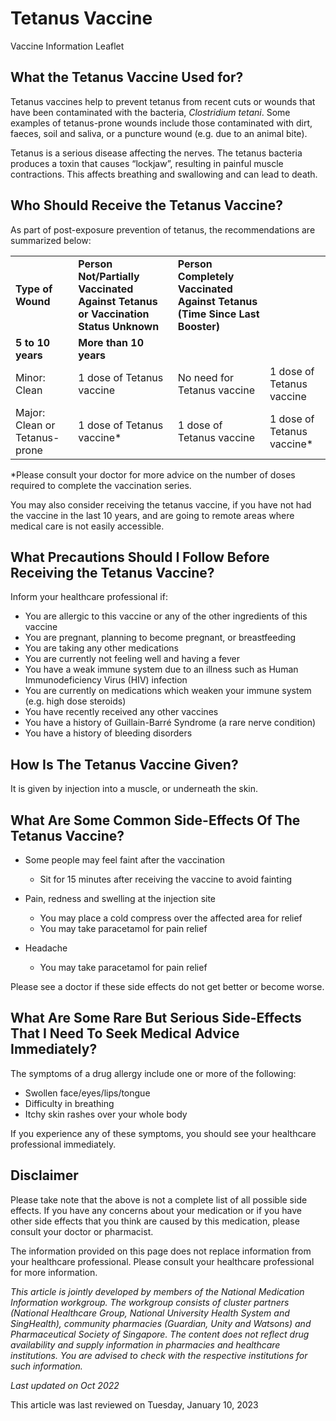 # Tetanus Vaccine

Vaccine Information Leaflet

What the Tetanus Vaccine Used for?
----------------------------------

Tetanus vaccines help to prevent tetanus from recent cuts or wounds that have been contaminated with the bacteria, *Clostridium tetani*. Some examples of tetanus-prone wounds include those contaminated with dirt, faeces, soil and saliva, or a puncture wound (e.g. due to an animal bite).

Tetanus is a serious disease affecting the nerves. The tetanus bacteria produces a toxin that causes “lockjaw”, resulting in painful muscle contractions. This affects breathing and swallowing and can lead to death.

Who Should Receive the Tetanus Vaccine?
---------------------------------------

As part of post-exposure prevention of tetanus, the recommendations are summarized below:

|  |  |  |  |
| --- | --- | --- | --- |
| ​**Type of Wound** | **​Person Not/Partially Vaccinated Against Tetanus or Vaccination Status Unknown** | **Person Completely Vaccinated Against Tetanus**   **(Time Since Last Booster)** | |
| **​5 to 10 years** | **​More than 10 years** |
| ​Minor: Clean | ​1 dose of Tetanus vaccine | ​No need for Tetanus vaccine | ​1 dose of Tetanus vaccine |
| ​Major: Clean or Tetanus-prone | ​1 dose of Tetanus vaccine\* | ​1 dose of Tetanus vaccine | ​1 dose of Tetanus vaccine\* |

  

\*Please consult your doctor for more advice on the number of doses required to complete the vaccination series.

You may also consider receiving the tetanus vaccine, if you have not had the vaccine in the last 10 years, and are going to remote areas where medical care is not easily accessible.

What Precautions Should I Follow Before Receiving the Tetanus Vaccine?
----------------------------------------------------------------------

Inform your healthcare professional if:

* You are allergic to this vaccine or any of the other ingredients of this vaccine
* You are pregnant, planning to become pregnant, or breastfeeding
* You are taking any other medications
* You are currently not feeling well and having a fever
* You have a weak immune system due to an illness such as Human Immunodeficiency Virus (HIV) infection
* You are currently on medications which weaken your immune system (e.g. high dose steroids)
* You have recently received any other vaccines
* You have a history of Guillain-Barré Syndrome (a rare nerve condition)
* You have a history of bleeding disorders

How Is The Tetanus Vaccine Given?
---------------------------------

It is given by injection into a muscle, or underneath the skin.

What Are Some Common Side-Effects Of The Tetanus Vaccine?
---------------------------------------------------------

* Some people may feel faint after the vaccination

  + Sit for 15 minutes after receiving the vaccine to avoid fainting
* Pain, redness and swelling at the injection site

  + You may place a cold compress over the affected area for relief
  + You may take paracetamol for pain relief
* Headache

  + You may take paracetamol for pain relief

Please see a doctor if these side effects do not get better or become worse.

What Are Some Rare But Serious Side-Effects That I Need To Seek Medical Advice Immediately?
-------------------------------------------------------------------------------------------

The symptoms of a drug allergy include one or more of the following:

* Swollen face/eyes/lips/tongue
* Difficulty in breathing
* Itchy skin rashes over your whole body

If you experience any of these symptoms, you should see your healthcare professional immediately.

Disclaimer
----------

Please take note that the above is not a complete list of all possible side effects. If you have any concerns about your medication or if you have other side effects that you think are caused by this medication, please consult your doctor or pharmacist.

The information provided on this page does not replace information from your healthcare professional. Please consult your healthcare professional for more information.

*This article is jointly developed by members of the National Medication Information workgroup. The workgroup consists of cluster partners (National Healthcare Group, National University Health System and SingHealth), community pharmacies (Guardian, Unity and Watsons) and Pharmaceutical Society of Singapore. The content does not reflect drug availability and supply information in pharmacies and healthcare institutions. You are advised to check with the respective institutions for such information.*

*Last updated on Oct 2022*

This article was last reviewed on
Tuesday, January 10, 2023